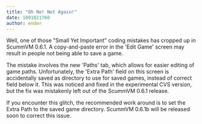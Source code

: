 ```yaml
---
title: "Oh No! Not Again!"
date: 1091021760
author: ender
---
```


Well, one of those "Small Yet Important" coding mistakes has cropped up in ScummVM 0.6.1. A copy-and-paste error in the 'Edit Game' screen may result in people not being able to save a game.

The mistake involves the new 'Paths' tab, which allows for easier editing of game paths. Unfortunately, the 'Extra Path' field on this screen is accidentally saved as directory to use for saved games, instead of correct field below it. This was noticed and fixed in the experimental CVS version, but the fix was mistakenly left out of the ScummVM 0.6.1 release.

If you encounter this glitch, the recommended work around is to set the Extra Path to the saved game directory. ScummVM 0.6.1b will be released soon to correct this issue.

